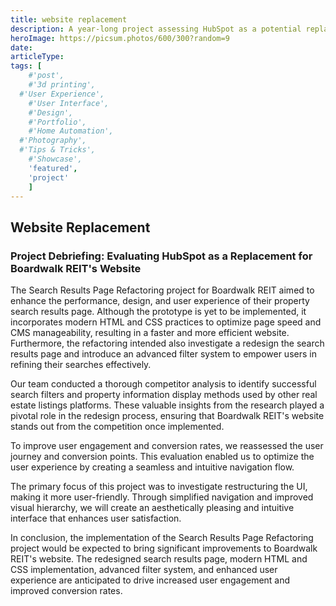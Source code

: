 ```yaml
---
title: website replacement
description: A year-long project assessing HubSpot as a potential replacement website.
heroImage: https://picsum.photos/600/300?random=9
date:
articleType:
tags: [
	#'post',
	#'3d printing',
  #'User Experience',
	#'User Interface',
	#'Design',
	#'Portfolio',
	#'Home Automation',
  #'Photography',
  #'Tips & Tricks',
	#'Showcase',
	'featured',
	'project'
	]
---
```


## Website Replacement

<article>

### Project Debriefing: Evaluating HubSpot as a Replacement for Boardwalk REIT's Website

The Search Results Page Refactoring project for Boardwalk REIT aimed to enhance the performance, design, and user experience of their property search results page. Although the prototype is yet to be implemented, it incorporates modern HTML and CSS practices to optimize page speed and CMS manageability, resulting in a faster and more efficient website. Furthermore, the refactoring intended also investigate  a redesign the search results page and introduce an advanced filter system to empower users in refining their searches effectively.

Our team conducted a thorough competitor analysis to identify successful search filters and property information display methods used by other real estate listings platforms. These valuable insights from the research played a pivotal role in the redesign process, ensuring that Boardwalk REIT's website stands out from the competition once implemented.

To improve user engagement and conversion rates, we reassessed the user journey and conversion points. This evaluation enabled us to optimize the user experience by creating a seamless and intuitive navigation flow.

The primary focus of this project was to  investigate restructuring the UI, making it more user-friendly. Through simplified navigation and improved visual hierarchy, we will create an aesthetically pleasing and intuitive interface that enhances user satisfaction.

In conclusion, the implementation of the Search Results Page Refactoring project would be expected to bring significant improvements to Boardwalk REIT's website. The redesigned search results page, modern HTML and CSS implementation, advanced filter system, and enhanced user experience are anticipated to drive increased user engagement and improved conversion rates.
</article>
